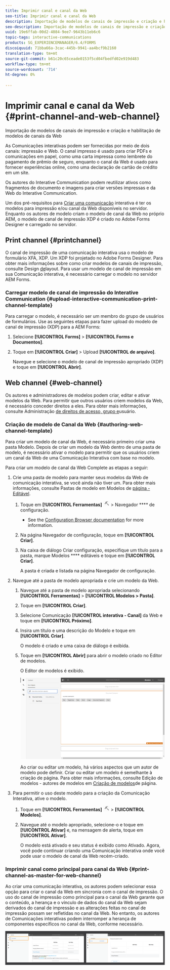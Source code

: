 ```yaml
---
title: Imprimir canal e canal da Web
seo-title: Imprimir canal e canal da Web
description: Importação de modelos de canais de impressão e criação e habilitação de modelos de canais da Web
seo-description: Importação de modelos de canais de impressão e criação e habilitação de modelos de canais da Web
uuid: 19e6ffab-00d2-4084-9ee7-9643b11eb6c6
topic-tags: interactive-communications
products: SG_EXPERIENCEMANAGER/6.4/FORMS
discoiquuid: 71bba66a-3cac-445b-9941-aa4bcf9b2160
translation-type: tm+mt
source-git-commit: b61c20c65ceade0153f5cd04fbedfd02e919d483
workflow-type: tm+mt
source-wordcount: '714'
ht-degree: 0%

---
```



# Imprimir canal e canal da Web {#print-channel-and-web-channel}

Importação de modelos de canais de impressão e criação e habilitação de modelos de canais da Web

As Comunicações interativas podem ser fornecidas por meio de dois canais: impressão e Web. O canal impresso é usado para criar PDFs e comunicações em papel, como uma carta impressa como lembrete do pagamento de prêmio de seguro, enquanto o canal da Web é usado para fornecer experiências online, como uma declaração de cartão de crédito em um site.

Os autores do Interative Communication podem reutilizar ativos como fragmentos de documento e imagens para criar versões impressas e da Web do Interative Communication.

Um dos pré-requisitos para [Criar uma comunicação](/help/forms/using/create-interactive-communication.md) interativa é ter os modelos para impressão e/ou canal da Web disponíveis no servidor. Enquanto os autores de modelo criam o modelo de canal da Web no próprio AEM, o modelo de canal de impressão XDP é criado no Adobe Forms Designer e carregado no servidor.

## Print channel {#printchannel}

O canal de impressão de uma comunicação interativa usa o modelo de formulário XFA, XDP. Um XDP foi projetado no Adobe Forms Designer. Para obter mais informações sobre como criar modelos de canais de impressão, consulte Design [de](/help/forms/using/layout-design-details.md)layout. Para usar um modelo de canal de impressão em sua Comunicação interativa, é necessário carregar o modelo no servidor AEM Forms.

### Carregar modelo de canal de impressão do Interative Communication {#upload-interactive-communication-print-channel-template}

Para carregar o modelo, é necessário ser um membro do grupo de usuários de formulários. Use as seguintes etapas para fazer upload do modelo de canal de impressão (XDP) para a AEM Forms:

1. Selecione **[!UICONTROL Forms]** > **[!UICONTROL Forms e Documentos]**.

1. Toque em **[!UICONTROL Criar]** > Upload **[!UICONTROL de arquivo]**.

   Navegue e selecione o modelo de canal de impressão apropriado (XDP) e toque em **[!UICONTROL Abrir]**.

## Web channel {#web-channel}

Os autores e administradores de modelos podem criar, editar e ativar modelos da Web. Para permitir que outros usuários criem modelos da Web, é necessário conceder direitos a eles. Para obter mais informações, consulte Administração [de direitos de acesso, grupo e](/help/sites-administering/user-group-ac-admin.md)usuário.

### Criação de modelo de Canal da Web {#authoring-web-channel-template}

Para criar um modelo de canal da Web, é necessário primeiro criar uma pasta Modelo. Depois de criar um modelo da Web dentro de uma pasta de modelo, é necessário ativar o modelo para permitir que os usuários criem um canal da Web de uma Comunicação Interativa com base no modelo.

Para criar um modelo de canal da Web Complete as etapas a seguir:

1. Crie uma pasta de modelo para manter seus modelos da Web de comunicação interativa, se você ainda não tiver um. Para obter mais informações, consulte Pastas de modelo em Modelos de [página - Editável](/help/sites-developing/page-templates-editable.md).

   1. Toque em **[!UICONTROL Ferramentas]** ![ferramentas-1](assets/tools-1.png) > Navegador **** de configuração.
      * See the [Configuration Browser documentation](/help/sites-administering/configurations.md) for more information.
   1. Na página Navegador de configuração, toque em **[!UICONTROL Criar]**.
   1. Na caixa de diálogo Criar configuração, especifique um título para a pasta, marque Modelos **** editáveis e toque em **[!UICONTROL Criar]**.

      A pasta é criada e listada na página Navegador de configuração.

1. Navegue até a pasta de modelo apropriada e crie um modelo da Web.

   1. Navegue até a pasta de modelo apropriada selecionando **[!UICONTROL Ferramentas]** > **[!UICONTROL Modelos > Pasta]**.
   1. Toque em **[!UICONTROL Criar]**.
   1. Selecione Comunicação **[!UICONTROL interativa - Canal]** da Web e toque em **[!UICONTROL Próximo]**.
   1. Insira um título e uma descrição do Modelo e toque em **[!UICONTROL Criar]**.

      O modelo é criado e uma caixa de diálogo é exibida.

   1. Toque em **[!UICONTROL Abrir]** para abrir o modelo criado no Editor de modelos.

      O Editor de modelos é exibido.

      ![webcaneltemplate](assets/webchanneltemplate.png)

      Ao criar ou editar um modelo, há vários aspectos que um autor de modelo pode definir. Criar ou editar um modelo é semelhante à criação de página. Para obter mais informações, consulte Edição de modelos - autores de modelos em [Criação de modelos](/help/sites-authoring/templates.md)de página.

1. Para permitir o uso deste modelo para a criação da Comunicação Interativa, ative o modelo.

   1. Toque em **[!UICONTROL Ferramentas]** ![ferramentas-1](assets/tools-1.png) > **[!UICONTROL Modelos]**.
   1. Navegue até o modelo apropriado, selecione-o e toque em **[!UICONTROL Ativar]** e, na mensagem de alerta, toque em **[!UICONTROL Ativar]**.

      O modelo está ativado e seu status é exibido como Ativado. Agora, você pode continuar criando uma Comunicação interativa onde você pode usar o modelo de canal da Web recém-criado.

### Imprimir canal como principal para canal da Web {#print-channel-as-master-for-web-channel}

Ao criar uma comunicação interativa, os autores podem selecionar essa opção para criar o canal da Web em sincronia com o canal de impressão. O uso do canal de impressão como principal para o canal da Web garante que o conteúdo, a herança e o vínculo de dados do canal da Web sejam derivados do canal de impressão e as alterações feitas no canal de impressão possam ser refletidas no canal da Web. No entanto, os autores de Comunicações interativas podem interromper a herança de componentes específicos no canal da Web, conforme necessário.

![printweb_2-2](assets/printweb_2-2.png)

